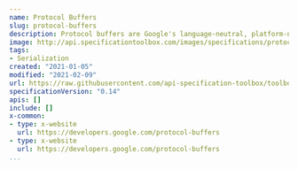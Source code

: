 ```yaml
---
name: Protocol Buffers
slug: protocol-buffers
description: Protocol buffers are Google's language-neutral, platform-neutral, extensible mechanism for serializing structured data – think XML, but smaller, faster, and simpler. You define how you want your data to be structured once, then you can use special generated source code to easily write and read your structured data to and from a variety of data streams and using a variety of languages.
image: http://api.specificationtoolbox.com/images/specifications/protocol-buffers.png
tags:
- Serialization
created: "2021-01-05"
modified: "2021-02-09"
url: https://raw.githubusercontent.com/api-specification-toolbox/toolbox/main/_specifications/protocol-buffers.md
specificationVersion: "0.14"
apis: []
include: []
x-common:
- type: x-website
  url: https://developers.google.com/protocol-buffers
- type: x-website
  url: https://developers.google.com/protocol-buffers  
...
```

